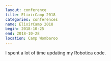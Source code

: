 ```yaml
---
layout: conference
title: ElixirCamp 2018
categories: conferences
name: ElixirCamp 2018
begin: 2018-10-25
end: 2018-10-28
location: Camp Wombaroo
---
```

I spent a lot of time updating my Robotica code.
